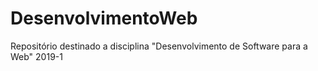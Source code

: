# DesenvolvimentoWeb
Repositório destinado a disciplina "Desenvolvimento de Software para a Web" 2019-1
